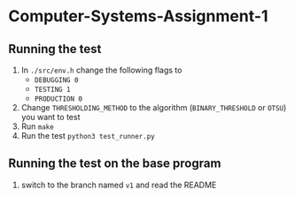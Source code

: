 # Computer-Systems-Assignment-1

## Running the test
1. In `./src/env.h` change the following flags to
    - `DEBUGGING 0`
    - `TESTING 1`
    - `PRODUCTION 0`
2. Change `THRESHOLDING_METHOD` to the algorithm (`BINARY_THRESHOLD` or `OTSU`) you want to test
3. Run `make`
4. Run the test `python3 test_runner.py`

## Running the test on the base program
1. switch to the branch named `v1` and read the README

